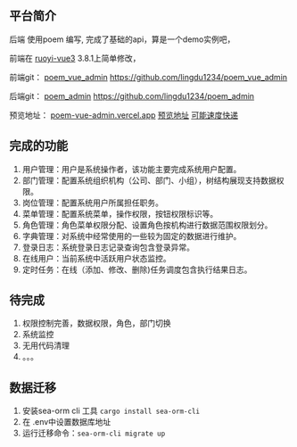 
## 平台简介

后端 使用poem 编写, 完成了基础的api，算是一个demo实例吧，

前端在  [ruoyi-vue3](https://github.com/yangzongzhuan/RuoYi-Vue3) 3.8.1上简单修改，

前端git：  [poem_vue_admin](https://github.com/lingdu1234/poem_vue_admin)   <https://github.com/lingdu1234/poem_vue_admin>

后端git：  [poem_admin](https://github.com/lingdu1234/poem_admin)   <https://github.com/lingdu1234/poem_admin>

预览地址： 
  [poem-vue-admin.vercel.app](https://poem-vue-admin.vercel.app/)
  [预览地址](https://poem.iu314.top/)
  [可能速度快递](https://yun.iu1314.top:40152/)

## 完成的功能

1. 用户管理：用户是系统操作者，该功能主要完成系统用户配置。
2. 部门管理：配置系统组织机构（公司、部门、小组），树结构展现支持数据权限。
3. 岗位管理：配置系统用户所属担任职务。
4. 菜单管理：配置系统菜单，操作权限，按钮权限标识等。
5. 角色管理：角色菜单权限分配、设置角色按机构进行数据范围权限划分。
6. 字典管理：对系统中经常使用的一些较为固定的数据进行维护。
7. 登录日志：系统登录日志记录查询包含登录异常。
8. 在线用户：当前系统中活跃用户状态监控。
9. 定时任务：在线（添加、修改、删除)任务调度包含执行结果日志。

## 待完成

1. 权限控制完善，数据权限，角色，部门切换
2. 系统监控
3. 无用代码清理
4. 。。。

## 数据迁移
1. 安装sea-orm cli 工具 `cargo install sea-orm-cli`
2. 在 .env中设置数据库地址
3. 运行迁移命令：`sea-orm-cli migrate up`

